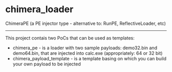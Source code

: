 # chimera_loader
ChimeraPE (a PE injector type - alternative to: RunPE, ReflectiveLoader, etc)<br/><hr/>
This project contais two PoCs that can be used as templates:<br/>
+ chimera_pe - is a loader with two sample payloads: demo32.bin and demo64.bin, that are injected into calc.exe (appropriately: 64 or 32 bit)
+ chimera_payload_template - is a template basing on which you can build your own payload to be injected

